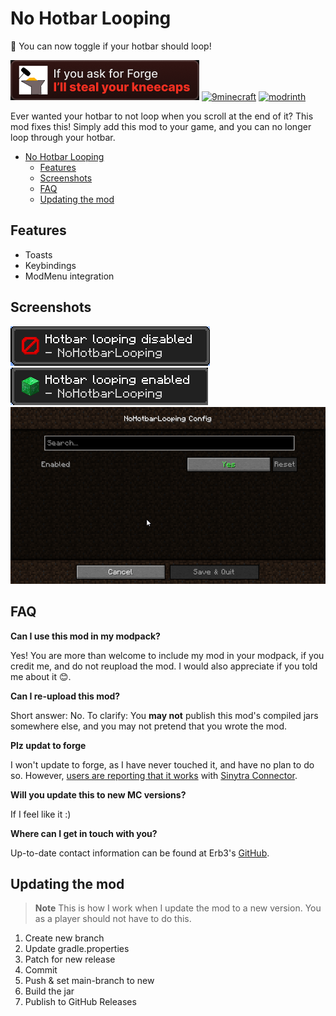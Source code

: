 
# No Hotbar Looping

🔁 You can now toggle if your hotbar should loop!

![fabric](https://github.com/Erb3/NoHotbarLooping/blob/1.19.4/assets/fabric.png?raw=true)
[![9minecraft](https://github.com/blryface/blurrybadges/blob/main/badges/64h/Stolen%20By%209minecraft.png?raw=true)](https://nineminecraft.com/)
[![modrinth](https://cdn.jsdelivr.net/npm/@intergrav/devins-badges@3/assets/cozy/available/modrinth_vector.svg)](https://modrinth.com/mod/NoHotbarLooping)

Ever wanted your hotbar to not loop when you scroll at the end of it? This mod fixes this!
Simply add this mod to your game, and you can no longer loop through your hotbar.

<!-- TOC -->
* [No Hotbar Looping](#no-hotbar-looping)
  * [Features](#features)
  * [Screenshots](#screenshots)
  * [FAQ](#faq)
  * [Updating the mod](#updating-the-mod)
<!-- TOC -->

## Features

- Toasts
- Keybindings
- ModMenu integration

## Screenshots

![Hotbarlooping disabled toast](https://github.com/Erb3/NoHotbarLooping/blob/1.19.4/assets/hotbarlooping-disabled.png?raw=true)
![Hotbarlooping enabled toast](https://github.com/Erb3/NoHotbarLooping/blob/1.19.4/assets/hotbarlooping-enabled.png?raw=true)
![ModMenu](https://github.com/Erb3/NoHotbarLooping/blob/1.19.4/assets/settings.png?raw=true)

## FAQ


**Can I use this mod in my modpack?**

Yes! You are more than welcome to include my mod in your modpack, if you credit me, and do not reupload the mod.
I would also appreciate if you told me about it 😊.

**Can I re-upload this mod?**

Short answer: No.
To clarify: You **may not** publish this mod's compiled jars somewhere else, and you may not pretend that you wrote the mod.

**Plz updat to forge**

I won't update to forge, as I have never touched it, and have no plan to do so. However, [users are reporting that it works](https://github.com/Erb3/NoHotbarLooping/issues/2) with [Sinytra Connector](https://github.com/Sinytra/Connector).

**Will you update this to new MC versions?**

If I feel like it :)

**Where can I get in touch with you?**

Up-to-date contact information can be found at Erb3's [GitHub](https://github.com/Erb3/Erb3/blob/main/README.md).

## Updating the mod

> **Note**
> This is how I work when I update the mod to a new version.
> You as a player should not have to do this.

1. Create new branch
2. Update gradle.properties
3. Patch for new release
4. Commit
5. Push & set main-branch to new
6. Build the jar
7. Publish to GitHub Releases
